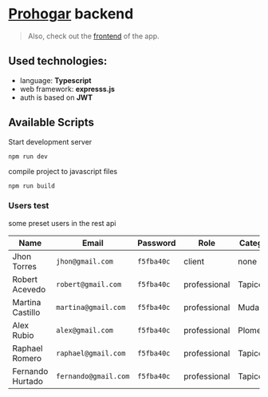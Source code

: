 # [Prohogar](https://iamcarlosmunoz.github.io/prohogar-frontend) backend

> Also, check out the [frontend](https://github.com/iamcarlosmunoz/prohogar-frontend) of the app.

## Used technologies:

- language: **Typescript**
- web framework: **expresss.js**
- auth is based on **JWT**

## Available Scripts

Start development server

```
npm run dev
```

compile project to javascript files

```
npm run build
```

### Users test

some preset users in the rest api

| Name             | Email                | Password   | Role         | Category |
| ---------------- | -------------------- | ---------- | ------------ | -------- |
| Jhon Torres      | `jhon@gmail.com`     | `f5fba40c` | client       | none     |
| Robert Acevedo   | `robert@gmail.com`   | `f5fba40c` | professional | Tapicero |
| Martina Castillo | `martina@gmail.com`  | `f5fba40c` | professional | Mudanzas |
| Alex Rubio       | `alex@gmail.com`     | `f5fba40c` | professional | Plomero  |
| Raphael Romero   | `raphael@gmail.com`  | `f5fba40c` | professional | Tapicero |
| Fernando Hurtado | `fernando@gmail.com` | `f5fba40c` | professional | Tapicero |

